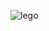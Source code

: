 ![lego](https://raw.githubusercontent.com/PatrioticDedicated/Result/main/gif/lego.gif?token=GHSAT0AAAAAACCIBK4TWL4GU75IWLNYSAQKZCYUPJA)
